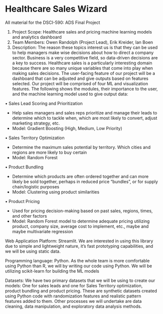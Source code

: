 # Healthcare Sales Wizard
All material for the DSCI-590: ADS Final Project

1. Project Scope: Healthcare sales and pricing machine learning models and analytics dashboard 
2. Team Members: Owen Randolph (Project Lead), Erik Kreider, Ian Boen
3. Description: The reason these topics interest us is that they can be used to help managers make wise decisions about how to direct a company sector.  Business is a very competitive field, so data-driven decisions are a key to success. Healthcare sales is a particularly interesting domain because there are so many unique variables that come into play when making sales decisions.
The user-facing feature of our project will be a dashboard that can be adjusted and give outputs based on features selected.  Our project will be comprised of four ML and visualization features.  The following shows the modules, their importance to the user, and the machine learning model used to give output data:

•	Sales Lead Scoring and Prioritization
  -	Help sales managers and sales reps prioritize and manage their leads to determine which to tackle when, which are most likely to convert, adjust marketing strategy, etc.
  -	Model: Gradient Boosting (High, Medium, Low Priority)
    
•	Sales Territory Optimization
  - Determine the maximum sales potential by territory.  Which cities and regions are more likely to buy certain
  -	Model: Random Forest
    
•	Product Bundling
  - Determine which products are often ordered together and can more likely be sold together, perhaps in reduced price “bundles”, or for supply chain/logistic purposes
  -	Model: Clustering using product similarities
    
•	Product Pricing
  -	Used for pricing decision-making based on past sales, regions, times, and other factors
  -	Model: Random Forest model to determine adequate pricing utilizing product, company size, average cost to implement, etc., maybe and maybe multivariate regression

Web Application Platform: Streamlit.  We are interested in using this library due to simple and lightweight nature, it’s fast prototyping capabilities, and we will be using static data.

Programming language: Python. As the whole team is more comfortable using Python than R, we will by writing our code using Python.  We will be utilizing scikit-learn for building the ML models

Datasets: We have two primary datasets that we will be using to create our models: One for sales leads and one for Sales Territory optimization, product bundling and product pricing.  These are synthetic datasets created using Python code with randomization features and realistic pattern features added to them.
Other processes we will undertake are data cleaning, data manipulation, and exploratory data analysis methods.

